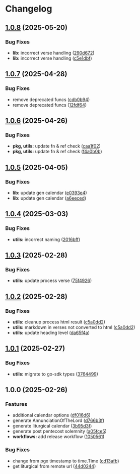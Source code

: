 # Changelog

## [1.0.8](https://github.com/v-bible/go-sdk/compare/v1.0.7...v1.0.8) (2025-05-20)


### Bug Fixes

* **lib:** incorrect verse handling ([290d672](https://github.com/v-bible/go-sdk/commit/290d672185fea7564e0dc3d8688c10b4ed7cfc0d))
* **lib:** incorrect verse handling ([c5e1dbf](https://github.com/v-bible/go-sdk/commit/c5e1dbf27fd8caeafc19847d8f3cfe3b29a533c5))

## [1.0.7](https://github.com/v-bible/go-sdk/compare/v1.0.6...v1.0.7) (2025-04-28)


### Bug Fixes

* remove deprecated funcs ([cdb0b94](https://github.com/v-bible/go-sdk/commit/cdb0b94bfe0adfc17a58eada9c6b8b24bed54119))
* remove deprecated funcs ([12fdf64](https://github.com/v-bible/go-sdk/commit/12fdf642250869c07f91d1a3b4564cada4efdb47))

## [1.0.6](https://github.com/v-bible/go-sdk/compare/v1.0.5...v1.0.6) (2025-04-26)


### Bug Fixes

* **pkg, utils:** update fn & ref check ([caa1f02](https://github.com/v-bible/go-sdk/commit/caa1f02f6ea48fe2a0f1df38e9af683d38489393))
* **pkg, utils:** update fn & ref check ([f4a0b0b](https://github.com/v-bible/go-sdk/commit/f4a0b0bd25a2472b86023a076de2138a8dc88836))

## [1.0.5](https://github.com/v-bible/go-sdk/compare/v1.0.4...v1.0.5) (2025-04-05)


### Bug Fixes

* **lib:** update gen calendar ([e0393e4](https://github.com/v-bible/go-sdk/commit/e0393e4216bf39a084aebe6c90f65cbd64c7f268))
* **lib:** update gen calendar ([a6eeced](https://github.com/v-bible/go-sdk/commit/a6eecedaef958b89a2546b2d167d5ae36ed3a00a))

## [1.0.4](https://github.com/v-bible/go-sdk/compare/v1.0.3...v1.0.4) (2025-03-03)


### Bug Fixes

* **utils:** incorrect naming ([2016bff](https://github.com/v-bible/go-sdk/commit/2016bffbc4383109cb2e5b7f6a2b2b623ecdf16c))

## [1.0.3](https://github.com/v-bible/go-sdk/compare/v1.0.2...v1.0.3) (2025-02-28)


### Bug Fixes

* **utils:** update process verse ([75f4926](https://github.com/v-bible/go-sdk/commit/75f49261bcf84d2a825a8e44e6b0c50e2aa10080))

## [1.0.2](https://github.com/v-bible/go-sdk/compare/v1.0.1...v1.0.2) (2025-02-28)


### Bug Fixes

* **utils:** cleanup process html result ([c5a0dd2](https://github.com/v-bible/go-sdk/commit/c5a0dd2a529f7925c03d5d4e0a61ec4b6749576b))
* **utils:** markdown in verses not converted to html ([c5a0dd2](https://github.com/v-bible/go-sdk/commit/c5a0dd2a529f7925c03d5d4e0a61ec4b6749576b))
* **utils:** update heading level ([da65f4a](https://github.com/v-bible/go-sdk/commit/da65f4afa19cc9cdffa5582778f382d9ad3204c6))

## [1.0.1](https://github.com/v-bible/go-sdk/compare/v1.0.0...v1.0.1) (2025-02-27)


### Bug Fixes

* **utils:** migrate to go-sdk types ([3764499](https://github.com/v-bible/go-sdk/commit/3764499aeda6706392a37f9a7c4492f3d62315ea))

## 1.0.0 (2025-02-26)


### Features

* additional calendar options ([df016d6](https://github.com/v-bible/go-sdk/commit/df016d6cd9fc53b911cd4b2f1f2a7163a37fb6ae))
* generate AnnunciationOfTheLord ([d766b3f](https://github.com/v-bible/go-sdk/commit/d766b3f48cee3d720f016bcc32459b93ab049a4b))
* generate liturgical calendar ([3b95d3f](https://github.com/v-bible/go-sdk/commit/3b95d3fff0c42b873c6d50998b208ae7d96a0871))
* generate post pentecost solemnity ([a05fce5](https://github.com/v-bible/go-sdk/commit/a05fce55a2e68d1e8abc27e959c1d406d3f850c6))
* **workflows:** add release workflow ([1050561](https://github.com/v-bible/go-sdk/commit/105056103fa91839e71707bdcaa75d18b28c4b88))


### Bug Fixes

* change from pgx timestamp to time.Time ([cd13afb](https://github.com/v-bible/go-sdk/commit/cd13afb5d9469115c21e70cd473fbbb940b08cf4))
* get liturgical from remote url ([44d0244](https://github.com/v-bible/go-sdk/commit/44d02449b7153509f136e2252156eede7e0d8aaf))
